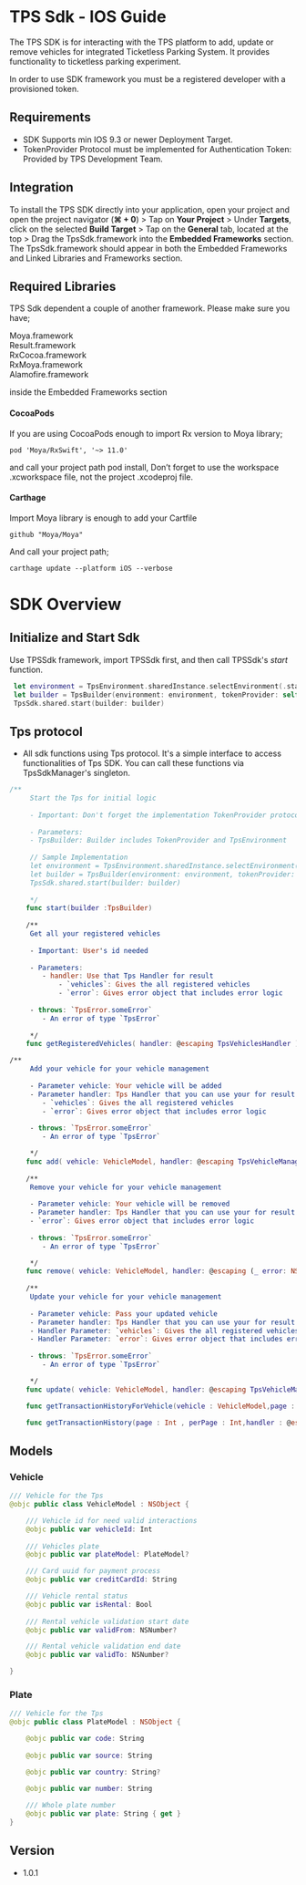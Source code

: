 
#  TPS Sdk - IOS Guide

The TPS SDK is for interacting with the TPS platform to add, update or remove vehicles for integrated Ticketless Parking System. It provides functionality to ticketless parking experiment.

In order to use SDK framework you must be a registered developer with a provisioned token.

## Requirements
* SDK Supports min IOS 9.3 or newer Deployment Target.
* TokenProvider Protocol must be implemented for Authentication Token: Provided by TPS Development Team.

## Integration 

To install the TPS SDK directly into your application, open your project and open the project navigator (**⌘ + 0**) > Tap on **Your Project** > Under **Targets**, click on the selected **Build Target** > Tap on the **General** tab, located at the top > Drag the TpsSdk.framework into the **Embedded Frameworks** section. The TpsSdk.framework should appear in both the Embedded Frameworks and Linked Libraries and Frameworks section.

## Required Libraries

TPS Sdk dependent a couple of another framework. Please make sure you have;
 
 Moya.framework\
 Result.framework\
 RxCocoa.framework\
 RxMoya.framework\
 Alamofire.framework

inside the Embedded Frameworks section

#### CocoaPods 

If you are using CocoaPods enough to import Rx version to Moya library;

```
pod 'Moya/RxSwift', '~> 11.0'
```

and call your project path pod install, Don’t forget to use the workspace .xcworkspace file, not the project .xcodeproj file.

#### Carthage
Import Moya library is enough to add your Cartfile

```
github "Moya/Moya"
```
And call your project path;

```
carthage update --platform iOS --verbose
```

# SDK Overview

## Initialize and Start Sdk
 Use TPSSdk framework, import TPSSdk first, and then call TPSSdk's *start* function.


```swift
 let environment = TpsEnvironment.sharedInstance.selectEnvironment(.staging)
 let builder = TpsBuilder(environment: environment, tokenProvider: self)
 TpsSdk.shared.start(builder: builder)
 ```

## Tps protocol

* All sdk functions using Tps protocol. It's a simple interface to access functionalities of Tps SDK. You can call these functions via TpsSdkManager's singleton.

```swift
/**
     Start the Tps for initial logic
     
     - Important: Don't forget the implementation TokenProvider protocol for your valid access which is given by the Tps.
     
     - Parameters:
     - TpsBuilder: Builder includes TokenProvider and TpsEnvironment
     
     // Sample Implementation
     let environment = TpsEnvironment.sharedInstance.selectEnvironment(.staging)
     let builder = TpsBuilder(environment: environment, tokenProvider: self)
     TpsSdk.shared.start(builder: builder)
     
     */
    func start(builder :TpsBuilder)
    
    /**
     Get all your registered vehicles
     
     - Important: User's id needed
     
     - Parameters:
        - handler: Use that Tps Handler for result
            - `vehicles`: Gives the all registered vehicles
            - `error`: Gives error object that includes error logic
     
     - throws: `TpsError.someError`
        - An error of type `TpsError`
     
     */
    func getRegisteredVehicles( handler: @escaping TpsVehiclesHandler )

/**
     Add your vehicle for your vehicle management
     
     - Parameter vehicle: Your vehicle will be added
     - Parameter handler: Tps Handler that you can use your for result
        - `vehicles`: Gives the all registered vehicles
        - `error`: Gives error object that includes error logic
     
     - throws: `TpsError.someError`
        - An error of type `TpsError`

     */
    func add( vehicle: VehicleModel, handler: @escaping TpsVehicleManagementHandler )
    
    /**
     Remove your vehicle for your vehicle management
     
     - Parameter vehicle: Your vehicle will be removed
     - Parameter handler: Tps Handler that you can use your for result
     - `error`: Gives error object that includes error logic
     
     - throws: `TpsError.someError`
        - An error of type `TpsError`

     */
    func remove( vehicle: VehicleModel, handler: @escaping (_ error: NSError?) -> Void )
    
    /**
     Update your vehicle for your vehicle management
     
     - Parameter vehicle: Pass your updated vehicle
     - Parameter handler: Tps Handler that you can use your for result
     - Handler Parameter: `vehicles`: Gives the all registered vehicles
     - Handler Parameter: `error`: Gives error object that includes error logic
     
     - throws: `TpsError.someError`
        - An error of type `TpsError`

     */
    func update( vehicle: VehicleModel, handler: @escaping TpsVehicleManagementHandler )

    func getTransactionHistoryForVehicle(vehicle : VehicleModel,page : Int , perPage : Int,handler : @escaping TpsTransactionHandler)

    func getTransactionHistory(page : Int , perPage : Int,handler : @escaping TpsTransactionHandler)


```
## Models

### Vehicle
```swift
/// Vehicle for the Tps
@objc public class VehicleModel : NSObject {

    /// Vehicle id for need valid interactions
    @objc public var vehicleId: Int
    
    /// Vehicles plate
    @objc public var plateModel: PlateModel?

    /// Card uuid for payment process
    @objc public var creditCardId: String

    /// Vehicle rental status
    @objc public var isRental: Bool
    
    /// Rental vehicle validation start date
    @objc public var validFrom: NSNumber?

    /// Rental vehicle validation end date
    @objc public var validTo: NSNumber?

}

```

### Plate
```swift
/// Vehicle for the Tps
@objc public class PlateModel : NSObject {

    @objc public var code: String
    
    @objc public var source: String

    @objc public var country: String?

    @objc public var number: String
    
    /// Whole plate number 
    @objc public var plate: String { get }
}

```

## Version
* 1.0.1
